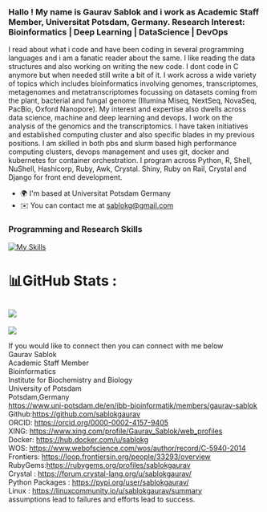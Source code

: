 ### Hallo ! My name is Gaurav Sablok and i work as Academic Staff Member, Universitat Potsdam, Germany. Research Interest: Bioinformatics |  Deep Learning | DataScience | DevOps

I read about what i code and have been coding in several programming languages and i am a fanatic reader about the same. I like reading the data structures and also working on writing the new code. I dont code in C anymore but when needed still write a bit of it. I work across a wide variety of topics which includes bioinformatics involving genomes, transcriptomes, metagenomes and metatranscriptomes focussing on datasets coming from the plant, bacterial and fungal genome (Illumina Miseq, NextSeq, NovaSeq, PacBio, Oxford Nanopore). My interest and expertise also dwells across data science, machine and deep learning and devops. I work on the analysis of the genomics and the transcriptomics. I have taken initiatives and established computing cluster and also specific blades in my previous positions. I am skilled in both pbs and slurm based high performance computing clusters, devops management and uses git, docker and kubernetes for container orchestration. I program across Python, R, Shell, NuShell, Hashicorp, Ruby, Awk, Crystal. Shiny, Ruby on Rail, Crystal and Django for front end development.

*   🌍  I'm based at Universitat Potsdam Germany
*   ✉️  You can contact me at [sablokg@gmail.com](mailto:sablokg@gmail.com)

### Programming and Research Skills
[![My Skills](https://skillicons.dev/icons?i=r,aws,ansible,gcp,bash,crystal,django,docker,fastapi,git,github,kubernetes,linux,prometheus,pytorch,py,regex,ruby,sklearn,tensorflow,terraform,vscode&perline=15)](https://skillicons.dev)
# 📊GitHub Stats :
![](https://github-readme-stats.vercel.app/api?username=sablokgaurav&theme=light&hide_border=false&include_all_commits=false&count_private=false)<br/>
---
[![](https://visitcount.itsvg.in/api?id=sablokgaurav&icon=0&color=0)](https://visitcount.itsvg.in)

If you would like to connect then you can connect with me below \
Gaurav Sablok \
Academic Staff Member \
Bioinformatics \
Institute for Biochemistry and Biology \
University of Potsdam \
Potsdam,Germany \
https://www.uni-potsdam.de/en/ibb-bioinformatik/members/gaurav-sablok \
Github:https://github.com/sablokgaurav \
ORCID: https://orcid.org/0000-0002-4157-9405 \
XING: https://www.xing.com/profile/Gaurav_Sablok/web_profiles \
Docker: https://hub.docker.com/u/sablokg \
WOS: https://www.webofscience.com/wos/author/record/C-5940-2014 \
Frontiers: https://loop.frontiersin.org/people/33293/overview \
RubyGems:https://rubygems.org/profiles/sablokgaurav \
Crystal : https://forum.crystal-lang.org/u/sablokgaurav/ \
Python Packages : https://pypi.org/user/sablokgaurav/ \
Linux : https://linuxcommunity.io/u/sablokgaurav/summary \
assumptions lead to failures and efforts lead to success.

